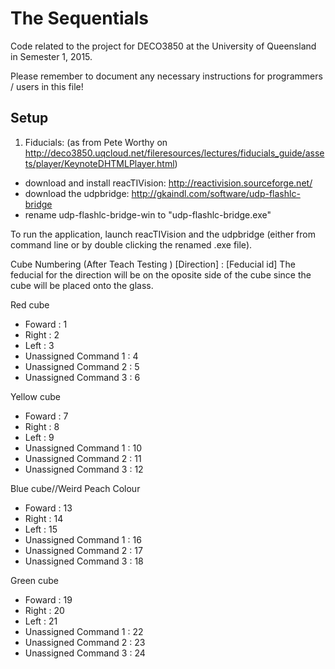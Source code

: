 # The Sequentials
Code related to the project for DECO3850 at the University of Queensland in Semester 1, 2015.

Please remember to document any necessary instructions for programmers / users in this file!

## Setup

1. Fiducials: (as from Pete Worthy on http://deco3850.uqcloud.net/fileresources/lectures/fiducials_guide/assets/player/KeynoteDHTMLPlayer.html)
* download and install reacTIVision: http://reactivision.sourceforge.net/
* download the udpbridge: http://gkaindl.com/software/udp-flashlc-bridge
* rename udp-flashlc-bridge-win to "udp-flashlc-bridge.exe"

To run the application, launch reacTIVision and the udpbridge (either from command line or by double clicking the renamed .exe file).



Cube Numbering (After Teach Testing )
[Direction] : [Feducial id] 
The feducial for the direction will be on the oposite side of the cube since the cube will be placed onto the glass.


Red cube
- Foward : 1
- Right : 2
- Left : 3
- Unassigned Command 1 : 4
- Unassigned Command 2 : 5
- Unassigned Command 3 : 6

Yellow cube
- Foward : 7
- Right : 8
- Left : 9
- Unassigned Command 1 : 10
- Unassigned Command 2 : 11
- Unassigned Command 3 : 12

Blue cube//Weird Peach Colour
- Foward : 13
- Right : 14
- Left : 15
- Unassigned Command 1 : 16
- Unassigned Command 2 : 17
- Unassigned Command 3 : 18

Green cube
 - Foward : 19
- Right : 20
- Left : 21
- Unassigned Command 1 : 22
- Unassigned Command 2 : 23
- Unassigned Command 3 : 24

